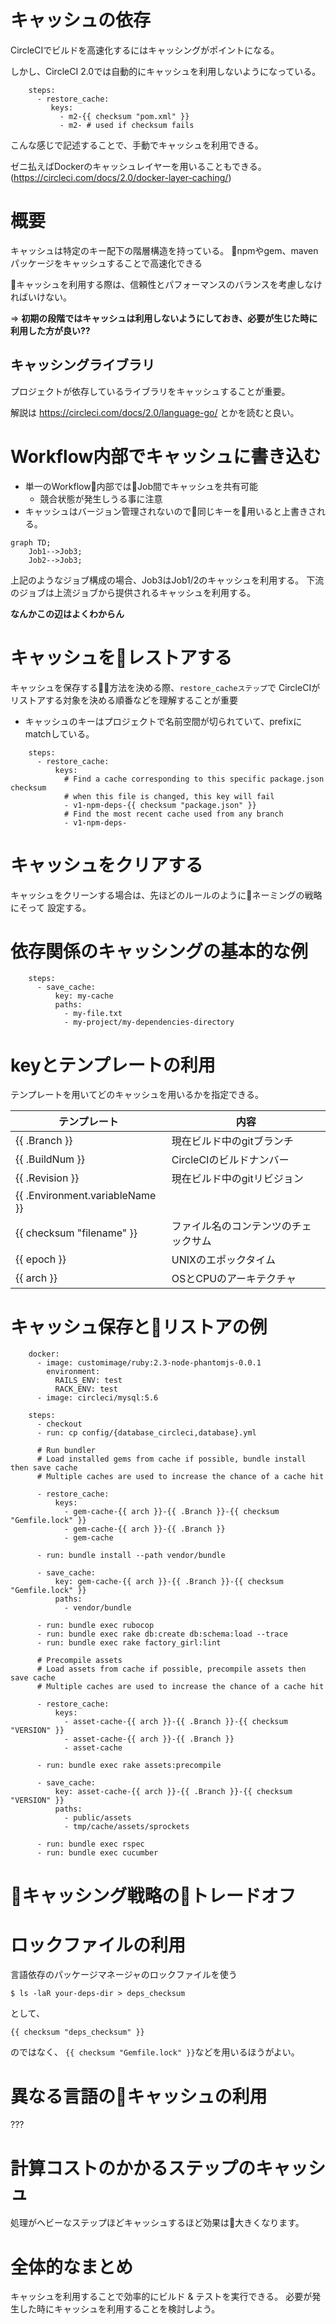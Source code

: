 

# キャッシュの依存

CircleCIでビルドを高速化するにはキャッシングがポイントになる。

しかし、CircleCI 2.0では自動的にキャッシュを利用しないようになっている。

```
    steps:
      - restore_cache:
         keys:
           - m2-{{ checksum "pom.xml" }}
           - m2- # used if checksum fails
```

こんな感じで記述することで、手動でキャッシュを利用できる。

ゼニ払えばDockerのキャッシュレイヤーを用いることもできる。
(https://circleci.com/docs/2.0/docker-layer-caching/)

# 概要
キャッシュは特定のキー配下の階層構造を持っている。
npmやgem、mavenパッケージをキャッシュすることで高速化できる

キャッシュを利用する際は、信頼性とパフォーマンスのバランスを考慮しなければいけない。

=> **初期の段階ではキャッシュは利用しないようにしておき、必要が生じた時に利用した方が良い??**

## キャッシングライブラリ
プロジェクトが依存しているライブラリをキャッシュすることが重要。


解説は
https://circleci.com/docs/2.0/language-go/
とかを読むと良い。

# Workflow内部でキャッシュに書き込む

- 単一のWorkflow内部ではJob間でキャッシュを共有可能
  - 競合状態が発生しうる事に注意
- キャッシュはバージョン管理されないので同じキーを用いると上書きされる。


```mermaid
graph TD;
    Job1-->Job3;
    Job2-->Job3;
```

上記のようなジョブ構成の場合、Job3はJob1/2のキャッシュを利用する。
下流のジョブは上流ジョブから提供されるキャッシュを利用する。


**なんかこの辺はよくわからん**

# キャッシュをレストアする
キャッシュを保存する方法を決める際、`restore_cacheステップ`で
CircleCIがリストアする対象を決める順番などを理解することが重要

- キャッシュのキーはプロジェクトで名前空間が切られていて、prefixにmatchしている。

```
    steps:
      - restore_cache:
          keys:
            # Find a cache corresponding to this specific package.json checksum
            # when this file is changed, this key will fail
            - v1-npm-deps-{{ checksum "package.json" }}
            # Find the most recent cache used from any branch
            - v1-npm-deps-
```


# キャッシュをクリアする
キャッシュをクリーンする場合は、先ほどのルールのようにネーミングの戦略にそって
設定する。


# 依存関係のキャッシングの基本的な例

```
    steps:
      - save_cache:
          key: my-cache
          paths:
            - my-file.txt
            - my-project/my-dependencies-directory
```

# keyとテンプレートの利用

テンプレートを用いてどのキャッシュを用いるかを指定できる。

|テンプレート|内容|
|---|---|
|{{ .Branch }}| 現在ビルド中のgitブランチ |
|{{ .BuildNum }}| CircleCIのビルドナンバー |
|{{ .Revision }}| 現在ビルド中のgitリビジョン　|
|{{ .Environment.variableName }}||
|{{ checksum "filename" }}| ファイル名のコンテンツのチェックサム |
|{{ epoch }}| UNIXのエポックタイム |
|{{ arch }}| OSとCPUのアーキテクチャ |

# キャッシュ保存とリストアの例

```
    docker:
      - image: customimage/ruby:2.3-node-phantomjs-0.0.1
        environment:
          RAILS_ENV: test
          RACK_ENV: test
      - image: circleci/mysql:5.6

    steps:
      - checkout
      - run: cp config/{database_circleci,database}.yml

      # Run bundler
      # Load installed gems from cache if possible, bundle install then save cache 
      # Multiple caches are used to increase the chance of a cache hit
      
      - restore_cache:
          keys:
            - gem-cache-{{ arch }}-{{ .Branch }}-{{ checksum "Gemfile.lock" }}
            - gem-cache-{{ arch }}-{{ .Branch }}
            - gem-cache
            
      - run: bundle install --path vendor/bundle
      
      - save_cache:
          key: gem-cache-{{ arch }}-{{ .Branch }}-{{ checksum "Gemfile.lock" }}
          paths:
            - vendor/bundle

      - run: bundle exec rubocop
      - run: bundle exec rake db:create db:schema:load --trace
      - run: bundle exec rake factory_girl:lint

      # Precompile assets
      # Load assets from cache if possible, precompile assets then save cache
      # Multiple caches are used to increase the chance of a cache hit
      
      - restore_cache:
          keys:
            - asset-cache-{{ arch }}-{{ .Branch }}-{{ checksum "VERSION" }}
            - asset-cache-{{ arch }}-{{ .Branch }}
            - asset-cache
            
      - run: bundle exec rake assets:precompile
      
      - save_cache:
          key: asset-cache-{{ arch }}-{{ .Branch }}-{{ checksum "VERSION" }}
          paths:
            - public/assets
            - tmp/cache/assets/sprockets
            
      - run: bundle exec rspec
      - run: bundle exec cucumber
``` 

# キャッシング戦略のトレードオフ
# ロックファイルの利用

言語依存のパッケージマネージャのロックファイルを使う

```
$ ls -laR your-deps-dir > deps_checksum
```
として、
```
{{ checksum "deps_checksum" }}
```
のではなく、
`{{ checksum "Gemfile.lock" }}`などを用いるほうがよい。


# 異なる言語のキャッシュの利用

???

# 計算コストのかかるステップのキャッシュ
処理がヘビーなステップほどキャッシュするほど効果は大きくなります。


# 全体的なまとめ

キャッシュを利用することで効率的にビルド & テストを実行できる。
必要が発生した時にキャッシュを利用することを検討しよう。